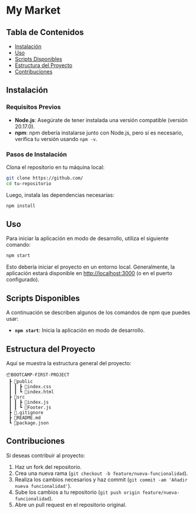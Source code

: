 # My Market


## Tabla de Contenidos

- [Instalación](#instalación)
- [Uso](#uso)
- [Scripts Disponibles](#scripts-disponibles)
- [Estructura del Proyecto](#estructura-del-proyecto)
- [Contribuciones](#contribuciones)

## Instalación

### Requisitos Previos

- **Node.js**: Asegúrate de tener instalada una versión compatible (versión 20.17.0).
- **npm**: npm debería instalarse junto con Node.js, pero si es necesario, verifica tu versión usando `npm -v`.

### Pasos de Instalación

Clona el repositorio en tu máquina local:

```bash
git clone https://github.com/
cd tu-repositorio
```

Luego, instala las dependencias necesarias:

```bash
npm install
```

## Uso

Para iniciar la aplicación en modo de desarrollo, utiliza el siguiente comando:

```bash
npm start
```

Esto debería iniciar el proyecto en un entorno local. Generalmente, la aplicación estará disponible en [http://localhost:3000](http://localhost:3000) (o en el puerto configurado).

## Scripts Disponibles

A continuación se describen algunos de los comandos de npm que puedes usar:

- **`npm start`**: Inicia la aplicación en modo de desarrollo.

## Estructura del Proyecto

Aquí se muestra la estructura general del proyecto:

```
📦BOOTCAMP-FIRST-PROJECT
 ┣ 📂public
 ┃ ┃ ┣ 📜index.css
 ┃ ┃ ┗ 📜index.html
 ┣ 📂src
 ┃ ┃ ┣ 📜index.js
 ┃ ┃ ┗ 📜Footer.js
 ┣ 📜.gitignore
 ┣ 📜README.md
 ┗ 📜package.json
```


## Contribuciones

Si deseas contribuir al proyecto:

1. Haz un fork del repositorio.
2. Crea una nueva rama (`git checkout -b feature/nueva-funcionalidad`).
3. Realiza los cambios necesarios y haz commit (`git commit -am 'Añadir nueva funcionalidad'`).
4. Sube los cambios a tu repositorio (`git push origin feature/nueva-funcionalidad`).
5. Abre un pull request en el repositorio original.

